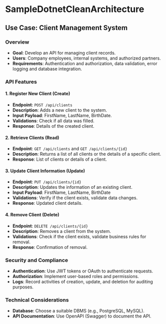 # SampleDotnetCleanArchitecture

## Use Case: Client Management System

### Overview

- **Goal**: Develop an API for managing client records.
- **Users**: Company employees, internal systems, and authorized partners.
- **Requirements**: Authentication and authorization, data validation, error logging and database integration.

### API Features

#### 1. Register New Client (Create)
- **Endpoint**: `POST /api/clients`
- **Description**: Adds a new client to the system.
- **Input Payload**: FirstName, LastName, BirthDate.
- **Validations**: Check if all data was filled.
- **Response**: Details of the created client.

#### 2. Retrieve Clients (Read)
- **Endpoint**: `GET /api/clients` and `GET /api/clients/{id}`
- **Description**: Returns a list of all clients or the details of a specific client.
- **Response**: List of clients or details of a client.

#### 3. Update Client Information (Update)
- **Endpoint**: `PUT /api/clients/{id}`
- **Description**: Updates the information of an existing client.
- **Input Payload**: FirstName, LastName, BirthDate
- **Validations**: Verify if the client exists, validate data changes.
- **Response**: Updated client details.

#### 4. Remove Client (Delete)
- **Endpoint**: `DELETE /api/clients/{id}`
- **Description**: Removes a client from the system.
- **Validations**: Check if the client exists, validate business rules for removal.
- **Response**: Confirmation of removal.

### Security and Compliance

- **Authentication**: Use JWT tokens or OAuth to authenticate requests.
- **Authorization**: Implement user-based roles and permissions.
- **Logs**: Record activities of creation, update, and deletion for auditing purposes.

### Technical Considerations

- **Database**: Choose a suitable DBMS (e.g., PostgreSQL, MySQL).
- **API Documentation**: Use OpenAPI (Swagger) to document the API.